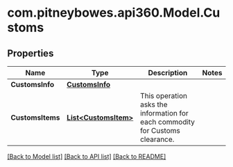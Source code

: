 # com.pitneybowes.api360.Model.Customs

## Properties

Name | Type | Description | Notes
------------ | ------------- | ------------- | -------------
**CustomsInfo** | [**CustomsInfo**](CustomsInfo.md) |  | 
**CustomsItems** | [**List&lt;CustomsItem&gt;**](CustomsItem.md) | This operation asks the information for each commodity for Customs clearance. | 

[[Back to Model list]](../README.md#documentation-for-models) [[Back to API list]](../README.md#documentation-for-api-endpoints) [[Back to README]](../README.md)

